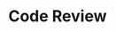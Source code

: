---
layout: sub-navigation
title: Code Review
eleventyNavigation:
  key: Code Review
  parent: Ways of working
  order: 5
---